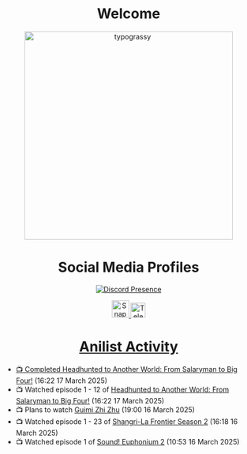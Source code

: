 <div align="center">

# Welcome
<a href="https://github.com/kawarimidoll/typograssy">
    <img alt="typograssy" src="https://typograssy.deno.dev/api?text=%E3%82%88%E3%81%86%E3%81%93%E3%81%9D%E3%81%BF%E3%81%AA%E3%81%95%E3%82%93%20-%20Sheby--&&l0=none&l1=82d9d0&l2=027353&l3=038c4c&l4=01402e&bg=none&frame=none&speed=100&comment=" width="421.99">
</a>

</div>

<div align="center">

# Social Media Profiles

[![Discord Presence](https://lanyard.cnrad.dev/api/612532963938271232)](https://discord.com/users/612532963938271232)


<a href="https://www.snapchat.com/add/a.sheby" title="Snapchat Profile">
    <img src="https://www.freepnglogos.com/uploads/snapchat-logo-png-0.png" width="35" alt="Snapchat Logo" />


<a href="https://t.me/ASheby" title="Telegram Profile">
    <img src="https://www.freepnglogos.com/uploads/telegram-logo-png-0.png" width="30" alt="Telegram Logo" />


</div>

<div align="center">

# Anilist Activity

</div>

<!-- ANILIST_ACTIVITY:start -->

-   📺 Completed [Headhunted to Another World: From Salaryman to Big Four!](https://anilist.co/anime/179689) (16:22 17 March 2025)
-   📺 Watched episode 1 - 12 of [Headhunted to Another World: From Salaryman to Big Four!](https://anilist.co/anime/179689) (16:22 17 March 2025)
-   📺 Plans to watch [Guimi Zhi Zhu](https://anilist.co/anime/137667) (19:00 16 March 2025)
-   📺 Watched episode 1 - 23 of [Shangri-La Frontier Season 2](https://anilist.co/anime/176508) (16:18 16 March 2025)
-   📺 Watched episode 1 of [Sound! Euphonium 2](https://anilist.co/anime/21460) (10:53 16 March 2025)

<!-- ANILIST_ACTIVITY:end -->
